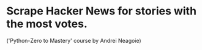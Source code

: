 # Scrape Hacker News for stories with the most votes.
('Python-Zero to Mastery' course by Andrei Neagoie)
